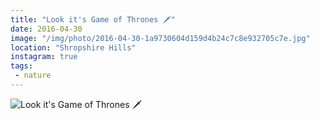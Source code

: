 ```yaml
---
title: "Look it's Game of Thrones 🗡"
date: 2016-04-30
image: "/img/photo/2016-04-30-1a9730604d159d4b24c7c8e932705c7e.jpg"
location: "Shropshire Hills"
instagram: true
tags:
 - nature
---
```


![Look it's Game of Thrones 🗡](/img/photo/2016-04-30-1a9730604d159d4b24c7c8e932705c7e.jpg)
